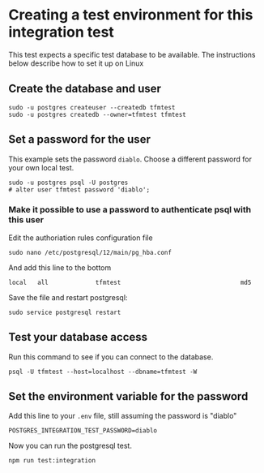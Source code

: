 # Creating a test environment for this integration test

This test expects a specific test database to be available. The instructions below
describe how to set it up on Linux

## Create the database and user
```
sudo -u postgres createuser --createdb tfmtest
sudo -u postgres createdb --owner=tfmtest tfmtest
```

## Set a password for the user

This example sets the password `diablo`. Choose a different password for your own local test.

```
sudo -u postgres psql -U postgres
# alter user tfmtest password 'diablo';
```

### Make it possible to use a password to authenticate psql with this user

Edit the authoriation rules configuration file

```
sudo nano /etc/postgresql/12/main/pg_hba.conf
```

And add this line to the bottom

```
local   all             tfmtest                                 md5
```

Save the file and restart postgresql:

```
sudo service postgresql restart
```

## Test your database access

Run this command to see if you can connect to the database.

```
psql -U tfmtest --host=localhost --dbname=tfmtest -W
```

## Set the environment variable for the password

Add this line to your `.env` file, still assuming the password is "diablo"

```
POSTGRES_INTEGRATION_TEST_PASSWORD=diablo
```

Now you can run the postgresql test.

```
npm run test:integration
```
